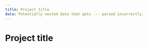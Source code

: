 ```yaml
---
title: Project title
data: Potentially nested data that gets --- parsed incorrectly.
---
```


# Project title
